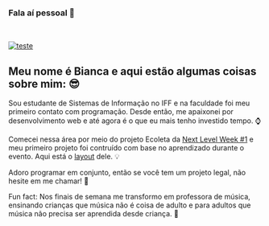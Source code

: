 


### Fala aí pessoal 👋
<br/>

[![teste](https://user-images.githubusercontent.com/37448340/87267194-5a2c8c80-c49d-11ea-95a5-993860580961.png)](https://www.linkedin.com/in/bkkater/)

## Meu nome é Bianca e aqui estão algumas coisas sobre mim: 😎

Sou estudante de Sistemas de Informação no IFF e na faculdade foi meu primeiro contato com programação. Desde então, me apaixonei por desenvolvimento web e até agora é o que eu mais tenho investido tempo. :watch:

Comecei nessa área por meio do projeto Ecoleta da [Next Level Week #1](https://blog.rocketseat.com.br/primeira-next-level-week/) e meu primeiro projeto foi contruído com base no aprendizado durante o evento. Aqui está o [layout](https://www.figma.com/file/J3NJiEMVfq0LLmlO2yzJpN/DuBem?node-id=0%3A1) dele. :bulb:

Adoro programar em conjunto, então se você tem um projeto legal, não hesite em me chamar! :muscle:

Fun fact: Nos finais de semana me transformo em professora de música, ensinando crianças que música não é coisa de adulto e para adultos que música não precisa ser aprendida desde criança. 🥁
